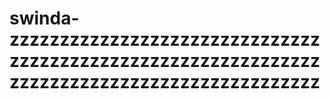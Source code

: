 # swinda-zzzzzzzzzzzzzzzzzzzzzzzzzzzzzzzzzzzzzzzzzzzzzzzzzzzzzzzzzzzzzzzzzzzzzzzzzzzzzzzzzzzzzzzzzzzzz